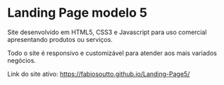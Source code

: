 # Landing Page modelo 5

Site desenvolvido em HTML5, CSS3 e Javascript para uso comercial apresentando produtos ou serviços.

Todo o site é responsivo e customizável para atender aos mais variados negócios.

Link do site ativo: https://fabiosoutto.github.io/Landing-Page5/
